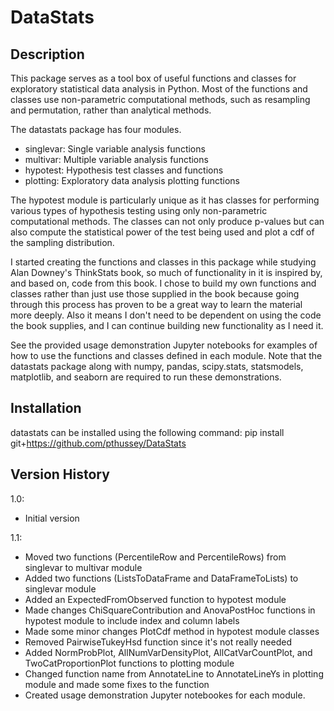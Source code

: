 # DataStats
Description
----------

This package serves as a tool box of useful functions and classes for exploratory statistical data analysis in Python. Most of the functions and classes use non-parametric computational methods, such as resampling and permutation, rather than analytical methods.

The datastats package has four modules.
- singlevar: Single variable analysis functions
- multivar: Multiple variable analysis functions
- hypotest: Hypothesis test classes and functions
- plotting: Exploratory data analysis plotting functions

The hypotest module is particularly unique as it has classes for performing various types of hypothesis testing using only non-parametric computational methods. The classes can not only produce p-values but can also compute the statistical power of the test being used and plot a cdf of the sampling distribution.

I started creating the functions and classes in this package while studying Alan Downey's ThinkStats book, so much of functionality in it is inspired by, and based on, code from this book. I chose to build my own functions and classes rather than just use those supplied in the book because going through this process has proven to be a great way to learn the material more deeply. Also it means I don't need to be dependent on using the code the book supplies, and I can continue building new functionality as I need it.

See the provided usage demonstration Jupyter notebooks for examples of how to use the functions and classes defined in each module. Note that the datastats package along with numpy, pandas, scipy.stats, statsmodels, matplotlib, and seaborn are required to run these demonstrations.

Installation
------------

datastats can be installed using the following command:
pip install git+https://github.com/pthussey/DataStats

Version History
---------------

1.0:  
  - Initial version

1.1:  
  - Moved two functions (PercentileRow and PercentileRows) from singlevar to multivar module
  - Added two functions (ListsToDataFrame and DataFrameToLists) to singlevar module
  - Added an ExpectedFromObserved function to hypotest module
  - Made changes ChiSquareContribution and AnovaPostHoc functions in hypotest module to include index and column labels
  - Made some minor changes PlotCdf method in hypotest module classes
  - Removed PairwiseTukeyHsd function since it's not really needed
  - Added NormProbPlot, AllNumVarDensityPlot, AllCatVarCountPlot, and TwoCatProportionPlot functions to plotting module
  - Changed function name from AnnotateLine to AnnotateLineYs in plotting module and made some fixes to the function
  - Created usage demonstration Jupyter notebookes for each module.
